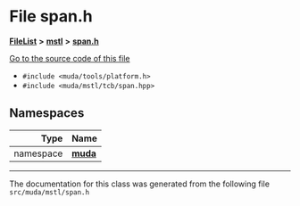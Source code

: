 

# File span.h



[**FileList**](files.md) **>** [**mstl**](dir_76b30f276e6a3b8973955140272e7c63.md) **>** [**span.h**](span_8h.md)

[Go to the source code of this file](span_8h_source.md)



* `#include <muda/tools/platform.h>`
* `#include <muda/mstl/tcb/span.hpp>`













## Namespaces

| Type | Name |
| ---: | :--- |
| namespace | [**muda**](namespacemuda.md) <br> |





















































------------------------------
The documentation for this class was generated from the following file `src/muda/mstl/span.h`

